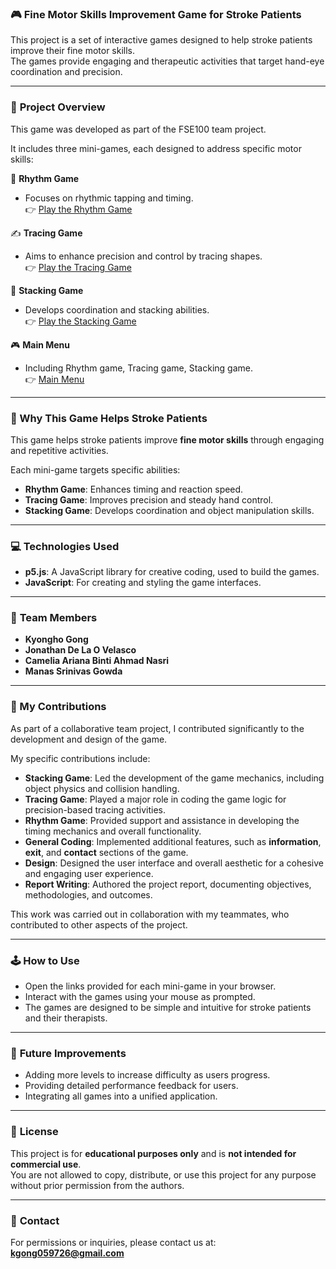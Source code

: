### 🎮 Fine Motor Skills Improvement Game for Stroke Patients
This project is a set of interactive games designed to help stroke patients improve their fine motor skills.  
The games provide engaging and therapeutic activities that target hand-eye coordination and precision.

---

### 📝 **Project Overview**
This game was developed as part of the FSE100 team project.  

It includes three mini-games, each designed to address specific motor skills:

🎵 **Rhythm Game** 
- Focuses on rhythmic tapping and timing.  
  👉 [Play the Rhythm Game](https://editor.p5js.org/camelia02/full/Bo16jSo_Z)

✍️ **Tracing Game** 
- Aims to enhance precision and control by tracing shapes.  
  👉 [Play the Tracing Game](https://editor.p5js.org/camelia02/full/98A_LKVnm)

🧱 **Stacking Game** 
- Develops coordination and stacking abilities.  
  👉 [Play the Stacking Game](https://editor.p5js.org/kgong12/full/vx6mXN2r3)

🎮 **Main Menu**
- Including Rhythm game, Tracing game, Stacking game.  
  👉 [Main Menu](https://editor.p5js.org/manas__1404/full/48Gid6pnb)

---


### 🧠 Why This Game Helps Stroke Patients
This game helps stroke patients improve **fine motor skills** through engaging and repetitive activities.  

Each mini-game targets specific abilities:  
- **Rhythm Game**: Enhances timing and reaction speed.  
- **Tracing Game**: Improves precision and steady hand control.  
- **Stacking Game**: Develops coordination and object manipulation skills.

---


### 💻 **Technologies Used**
- **p5.js**: A JavaScript library for creative coding, used to build the games.
- **JavaScript**: For creating and styling the game interfaces.

---


### 👥 **Team Members**
- **Kyongho Gong**  
- **Jonathan De La O Velasco**  
- **Camelia Ariana Binti Ahmad Nasri**  
- **Manas Srinivas Gowda**  

---

### 👤 My Contributions
As part of a collaborative team project, I contributed significantly to the development and design of the game.  

My specific contributions include:
- **Stacking Game**: Led the development of the game mechanics, including object physics and collision handling.  
- **Tracing Game**: Played a major role in coding the game logic for precision-based tracing activities.  
- **Rhythm Game**: Provided support and assistance in developing the timing mechanics and overall functionality.  
- **General Coding**: Implemented additional features, such as **information**, **exit**, and **contact** sections of the game.  
- **Design**: Designed the user interface and overall aesthetic for a cohesive and engaging user experience.  
- **Report Writing**: Authored the project report, documenting objectives, methodologies, and outcomes.  

This work was carried out in collaboration with my teammates, who contributed to other aspects of the project.

---


### 🕹️ **How to Use**
- Open the links provided for each mini-game in your browser.
- Interact with the games using your mouse as prompted.
- The games are designed to be simple and intuitive for stroke patients and their therapists.

---


### 🚀 **Future Improvements**
- Adding more levels to increase difficulty as users progress.
- Providing detailed performance feedback for users.
- Integrating all games into a unified application.

---


### 📜 **License**
This project is for **educational purposes only** and is **not intended for commercial use**.  
You are not allowed to copy, distribute, or use this project for any purpose without prior permission from the authors.  

---


### 📧 **Contact**
For permissions or inquiries, please contact us at:   **kgong059726@gmail.com**

